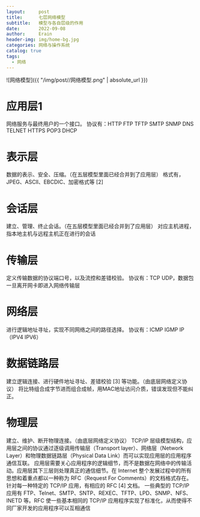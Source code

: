 ```yaml
---
layout:     post
title:      七层网络模型
subtitle:   模型与各自层级的作用
date:       2022-09-08
author:     Erain
header-img: img/home-bg.jpg
categories: 网络与操作系统
catalog: true
tags:
  - 网络
---
```


![网络模型]({{ "/img/post//网络模型.png" | absolute_url }})

# 应用层1

网络服务与最终用户的一个接口。 协议有：HTTP FTP TFTP SMTP SNMP DNS TELNET HTTPS POP3 DHCP

# 表示层

数据的表示、安全、压缩。（在五层模型里面已经合并到了应用层） 格式有，JPEG、ASCll、EBCDIC、加密格式等 [2]

# 会话层

建立、管理、终止会话。（在五层模型里面已经合并到了应用层） 对应主机进程，指本地主机与远程主机正在进行的会话

# 传输层

定义传输数据的协议端口号，以及流控和差错校验。 协议有：TCP UDP，数据包一旦离开网卡即进入网络传输层

# 网络层

进行逻辑地址寻址，实现不同网络之间的路径选择。 协议有：ICMP IGMP IP（IPV4 IPV6）

# 数据链路层

建立逻辑连接、进行硬件地址寻址、差错校验 [3]  等功能。（由底层网络定义协议） 将比特组合成字节进而组合成帧，用MAC地址访问介质，错误发现但不能纠正。

# 物理层

建立、维护、断开物理连接。（由底层网络定义协议） TCP/IP 层级模型结构，应用层之间的协议通过逐级调用传输层（Transport layer）、网络层（Network Layer）和物理数据链路层（Physical Data
Link）而可以实现应用层的应用程序通信互联。 应用层需要关心应用程序的逻辑细节，而不是数据在网络中的传输活动。应用层其下三层则处理真正的通信细节。在 Internet 整个发展过程中的所有思想和着重点都以一种称为 RFC（Request
For Comments）的文档格式存在。针对每一种特定的 TCP/IP 应用，有相应的 RFC [4]  文档。 一些典型的 TCP/IP 应用有
FTP、Telnet、SMTP、SNTP、REXEC、TFTP、LPD、SNMP、NFS、INETD 等。RFC 使一些基本相同的 TCP/IP 应用程序实现了标准化，从而使得不同厂家开发的应用程序可以互相通信